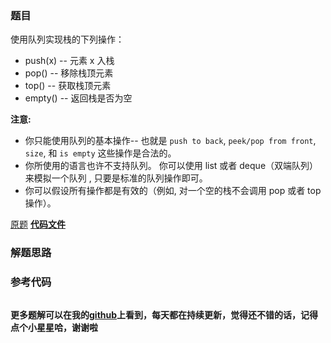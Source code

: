 ### 题目
使用队列实现栈的下列操作：

  * push(x) -- 元素 x 入栈
  * pop() -- 移除栈顶元素
  * top() -- 获取栈顶元素
  * empty() -- 返回栈是否为空

**注意:**

  * 你只能使用队列的基本操作-- 也就是 `push to back`, `peek/pop from front`, `size`, 和 `is empty` 这些操作是合法的。
  * 你所使用的语言也许不支持队列。 你可以使用 list 或者 deque（双端队列）来模拟一个队列 , 只要是标准的队列操作即可。
  * 你可以假设所有操作都是有效的（例如, 对一个空的栈不会调用 pop 或者 top 操作）。

[原题](https://leetcode-cn.com/problems/implement-stack-using-queues/)    **[代码文件]()**


### 解题思路




### 参考代码

```go


```




**更多题解可以在我的[github](https://github.com/LZH139/leetcode_Go)上看到，每天都在持续更新，觉得还不错的话，记得点个小星星哈，谢谢啦**

